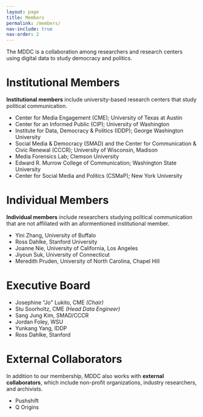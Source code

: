 ```yaml
---
layout: page
title: Members
permalink: /members/
nav-include: true
nav-order: 2
---
```


The MDDC is a collaboration among researchers and research centers using digital data to study democracy and politics.

# Institutional Members
**Institutional members** include university-based research centers that study political communication.

* Center for Media Engagement (CME); University of Texas at Austin
* Center for an Informed Public (CIP); University of Washington
* Institute for Data, Democracy & Politics (IDDP); George Washington University
* Social Media & Democracy (SMAD) and the Center for Communication & Civic Renewal (CCCR); University of Wisconsin, Madison
* Media Forensics Lab; Clemson University
* Edward R. Murrow College of Communication; Washington State University
* Center for Social Media and Politics (CSMaP); New York University

# Individual Members
**Individual members** include researchers studying political communication that are not affiliated with an aformentioned institutional member.
* Yini Zhang, University of Buffalo
* Ross Dahlke, Stanford University
* Joanne Nie, University of California, Los Angeles
* Jiyoun Suk, University of Connecticut
* Meredith Pruden, University of North Carolina, Chapel Hill

# Executive Board
* Josephine "Jo" Lukito, CME *(Chair)*
* Stu Soorholtz, CME *(Head Data Engineer)*
* Sang Jung Kim, SMAD/CCCR
* Jordan Foley, WSU
* Yunkang Yang, IDDP
* Ross Dahlke, Stanford

# External Collaborators
In addition to our membership, MDDC also works with **external collaborators**, which include non-profit organizations, industry researchers, and archivists.
* Pushshift
* Q Origins
